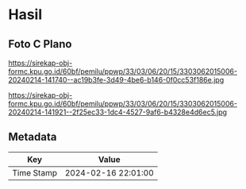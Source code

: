 # Hasil

## Foto C Plano

https://sirekap-obj-formc.kpu.go.id/60bf/pemilu/ppwp/33/03/06/20/15/3303062015006-20240214-141740--ac19b3fe-3d49-4be6-b146-0f0cc53f186e.jpg

https://sirekap-obj-formc.kpu.go.id/60bf/pemilu/ppwp/33/03/06/20/15/3303062015006-20240214-141921--2f25ec33-1dc4-4527-9af6-b4328e4d6ec5.jpg


## Metadata

| Key        | Value               |
| ---------- | ------------------- |
| Time Stamp | 2024-02-16 22:01:00 |



